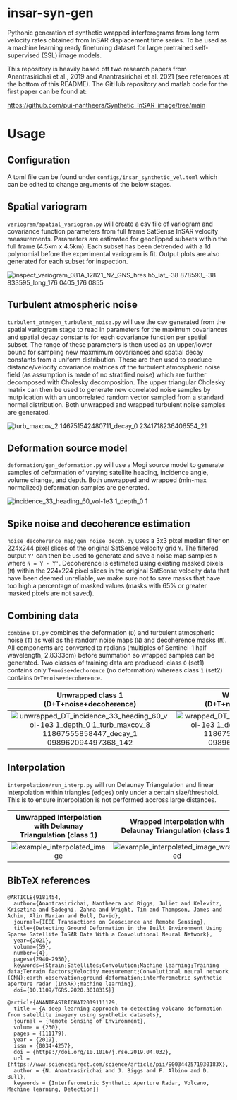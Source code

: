 # insar-syn-gen
Pythonic generation of synthetic wrapped interferograms from long term velocity rates obtained from InSAR displacement time series. To be used as a machine learning ready finetuning dataset for large pretrained self-supervised (SSL) image models.

This repository is heavily based off two research papers from Anantrasirichai et al., 2019 and Anantrasirichai et al. 2021 (see references at the bottom of this README). The GitHub repository and matlab code for the first paper can be found at:

https://github.com/pui-nantheera/Synthetic_InSAR_image/tree/main

# Usage

## Configuration

A toml file can be found under `configs/insar_synthetic_vel.toml` which can be edited to change arguments of the below stages.

## Spatial variogram

`variogram/spatial_variogram.py` will create a csv file of variogram and covariance function parameters from full frame SatSense InSAR velocity measurements. Parameters are estimated for geoclipped subsets within the full frame (4.5km x 4.5km). Each subset has been detrended with a 1d polynomial before the experimental variogram is fit. Output plots are also generated for each subset for inspection.

![inspect_variogram_081A_12821_NZ_GNS_hres h5_lat_-38 878593_-38 833595_long_176 0405_176 0855](https://github.com/user-attachments/assets/976cffd8-c634-46d7-82c5-23cac41a38bd)

## Turbulent atmospheric noise

`turbulent_atm/gen_turbulent_noise.py` will use the csv generated from the spatial variogram stage to read in parameters for the maximum covariances and spatial decay constants for each covariance function per spatial subset. The range of these parameters is then used as an upper/lower bound for sampling new maxmimum covariances and spatial decay constants from a uniform distribution. These are then used to produce distance/velocity covariance matrices of the turbulent atmospheric noise field (as assumption is made of no stratified noise) which are further decomposed with Cholesky decomposition. The upper triangular Cholesky matrix can then be used to generate new correlated noise samples by mutplication with an uncorrelated random vector sampled from a standard normal distribution. Both unwrapped and wrapped turbulent noise samples are generated.

![turb_maxcov_2 146751542480711_decay_0 2341718236406554_21](https://github.com/user-attachments/assets/959255eb-06ce-4c20-a335-01cef17e5d81)

## Deformation source model

`deformation/gen_deformation.py` will use a Mogi source model to generate samples of deformation of varying satellite heading, incidence angle, volume change, and depth. Both unwrapped and wrapped (min-max normalized) deformation samples are generated.

![incidence_33_heading_60_vol-1e3 1_depth_0 1](https://github.com/user-attachments/assets/4ac8de2f-7bb3-4812-9716-6f17d7e7d490)

## Spike noise and decoherence estimation

`noise_decoherence_map/gen_noise_decoh.py` uses a 3x3 pixel median filter on 224x244 pixel slices of the original SatSense velocity grid `Y`. The filtered output `Y'` can then be used to generate and save a noise map samples `N` where `N = Y - Y'`. Decoherence is estimated using existing masked pixels (`M`) within the 224x224 pixel slices in the original SatSense velocity data that have been deemed unreliable, we make sure not to save masks that have too high a percentage of masked values (masks with 65% or greater masked pixels are not saved).

## Combining data

`combine_DT.py` combines the deformation (`D`) and turbulent atmospheric noise (`T`) as well as the random noise maps (`N`) and decoherence masks (`M`). All components are converted to radians (multiples of Sentinel-1 half wavelength, 2.8333cm) before summation so wrapped samples can be generated. Two classes of training data are produced: class `0` (set1) contains only `T+noise+dechorence` (no deformation) whereas class `1` (set2) contains `D+T+noise+decoherence`.

Unwrapped class 1 (D+T+noise+decoherence)             |  Wrapped class 1 (D+T+noise+decoherence)
:-------------------------:|:-------------------------:
![unwrapped_DT_incidence_33_heading_60_vol-1e3 1_depth_0 1_turb_maxcov_8 11867555858447_decay_1 098962094497368_142](https://github.com/user-attachments/assets/ff57881c-e3f1-443a-b971-7d9de85d7117) | ![wrapped_DT_incidence_33_heading_60_vol-1e3 1_depth_0 1_turb_maxcov_8 11867555858447_decay_1 098962094497368_142](https://github.com/user-attachments/assets/0fe11a4d-cd39-43c2-a314-e6a07be0ab64)

## Interpolation

`interpolation/run_interp.py` will run Delaunay Triangulation and linear interpolation within triangles (edges) only under a certain size/threshold. This is to ensure interpolation is not performed accross large distances.

Unwrapped Interpolation with Delaunay Triangulation (class 1) | Wrapped Interpolation with Delaunay Triangulation (class 1)
:-------------------------:|:-------------------------:
![example_interpolated_image](https://github.com/user-attachments/assets/b2884ff9-2a13-41d4-9d48-aa84d0efefd1) | ![example_interpolated_image_wrapped](https://github.com/user-attachments/assets/7b7722a5-cf39-485c-8add-16ea7d202c8c)

## BibTeX references
```
@ARTICLE{9181454,
  author={Anantrasirichai, Nantheera and Biggs, Juliet and Kelevitz, Krisztina and Sadeghi, Zahra and Wright, Tim and Thompson, James and Achim, Alin Marian and Bull, David},
  journal={IEEE Transactions on Geoscience and Remote Sensing}, 
  title={Detecting Ground Deformation in the Built Environment Using Sparse Satellite InSAR Data With a Convolutional Neural Network}, 
  year={2021},
  volume={59},
  number={4},
  pages={2940-2950},
  keywords={Strain;Satellites;Convolution;Machine learning;Training data;Terrain factors;Velocity measurement;Convolutional neural network (CNN);earth observation;ground deformation;interferometric synthetic aperture radar (InSAR);machine learning},
  doi={10.1109/TGRS.2020.3018315}}
```

```
@article{ANANTRASIRICHAI2019111179,
  title = {A deep learning approach to detecting volcano deformation from satellite imagery using synthetic datasets},
  journal = {Remote Sensing of Environment},
  volume = {230},
  pages = {111179},
  year = {2019},
  issn = {0034-4257},
  doi = {https://doi.org/10.1016/j.rse.2019.04.032},
  url = {https://www.sciencedirect.com/science/article/pii/S003442571930183X},
  author = {N. Anantrasirichai and J. Biggs and F. Albino and D. Bull},
  keywords = {Interferometric Synthetic Aperture Radar, Volcano, Machine learning, Detection}}
```


